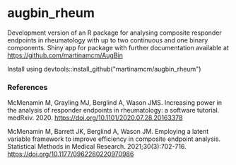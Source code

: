 # augbin_rheum
Development version of an R package for analysing composite responder endpoints in rheumatology with up to two continuous and one binary components. Shiny app for package with further documentation available at https://github.com/martinamcm/AugBin

Install using devtools::install_github("martinamcm/augbin_rheum")

### References

McMenamin M, Grayling MJ, Berglind A, Wason JMS. Increasing power in the analysis of responder endpoints in rheumatology: a software tutorial. medRxiv. 2020. https://doi.org/10.1101/2020.07.28.20163378

McMenamin M, Barrett JK, Berglind A, Wason JM. Employing a latent variable framework to improve efficiency in composite endpoint analysis. Statistical Methods in Medical Research. 2021;30(3):702-716. https://doi.org/10.1177/0962280220970986
